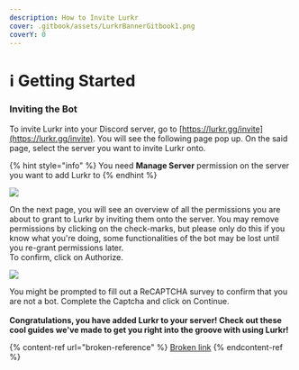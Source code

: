 ```yaml
---
description: How to Invite Lurkr
cover: .gitbook/assets/LurkrBannerGitbook1.png
coverY: 0
---
```


# ℹ Getting Started

### Inviting the Bot

To invite Lurkr into your Discord server, go to [https://lurkr.gg/invite](https://lurkr.gg/invite). You will see the following page pop up. On the said page, select the server you want to invite Lurkr onto.

{% hint style="info" %}
You need **Manage Server** permission on the server you want to add Lurkr to
{% endhint %}

![](https://i.imgur.com/MG2kjWD.png)

On the next page, you will see an overview of all the permissions you are about to grant to Lurkr by inviting them onto the server. You may remove permissions by clicking on the check-marks, but please only do this if you know what you're doing, some functionalities of the bot may be lost until you re-grant permissions later.\
To confirm, click on Authorize.

![](https://i.imgur.com/CjQIecp.png)

You might be prompted to fill out a ReCAPTCHA survey to confirm that you are not a bot. Complete the Captcha and click on Continue.\
\
**Congratulations, you have added Lurkr to your server! Check out these cool guides we've made to get you right into the groove with using Lurkr!**

{% content-ref url="broken-reference" %}
[Broken link](broken-reference)
{% endcontent-ref %}
